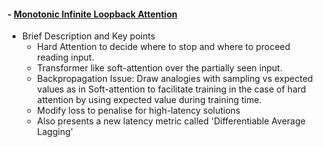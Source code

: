 #### - [Monotonic Infinite Loopback Attention](https://arxiv.org/abs/1906.05218)

- Brief Description and Key points
  + Hard Attention to decide where to stop and where to proceed reading input.
  + Transformer like soft-attention over the partially seen input. 
  + Backpropagation Issue: Draw analogies with sampling vs expected values as in Soft-attention to facilitate training in the case of hard attention by using expected value during training time.
  + Modify loss to penalise for high-latency solutions
  + Also presents a new latency metric called 'Differentiable Average Lagging'
